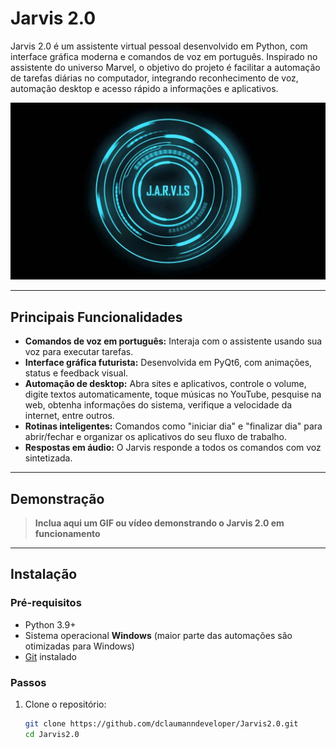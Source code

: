 # Jarvis 2.0

Jarvis 2.0 é um assistente virtual pessoal desenvolvido em Python, com interface gráfica moderna e comandos de voz em português. Inspirado no assistente do universo Marvel, o objetivo do projeto é facilitar a automação de tarefas diárias no computador, integrando reconhecimento de voz, automação desktop e acesso rápido a informações e aplicativos.

![Interface Jarvis 2.0](interface_bg.webp)

---

## Principais Funcionalidades

- **Comandos de voz em português:** Interaja com o assistente usando sua voz para executar tarefas.
- **Interface gráfica futurista:** Desenvolvida em PyQt6, com animações, status e feedback visual.
- **Automação de desktop:** Abra sites e aplicativos, controle o volume, digite textos automaticamente, toque músicas no YouTube, pesquise na web, obtenha informações do sistema, verifique a velocidade da internet, entre outros.
- **Rotinas inteligentes:** Comandos como "iniciar dia" e "finalizar dia" para abrir/fechar e organizar os aplicativos do seu fluxo de trabalho.
- **Respostas em áudio:** O Jarvis responde a todos os comandos com voz sintetizada.

---

## Demonstração

> **Inclua aqui um GIF ou vídeo demonstrando o Jarvis 2.0 em funcionamento**

---

## Instalação

### Pré-requisitos

- Python 3.9+
- Sistema operacional **Windows** (maior parte das automações são otimizadas para Windows)
- [Git](https://git-scm.com/) instalado

### Passos

1. Clone o repositório:
   ```bash
   git clone https://github.com/dclaumanndeveloper/Jarvis2.0.git
   cd Jarvis2.0
